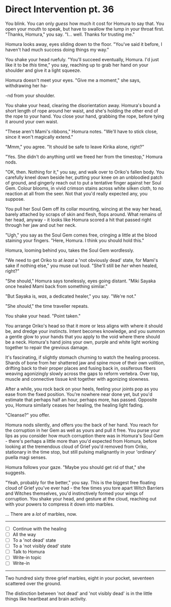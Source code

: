 # Direct Intervention pt. 36

You blink. You can only *guess* how much it cost for Homura to say that. You open your mouth to speak, but have to swallow the lump in your throat first. "Thanks, Homura," you say. "I... well. Thanks for trusting me."

Homura looks away, eyes sliding down to the floor. "You've said it before, I haven't had much success doing things my way."

You shake your head ruefuly. "You'll succeed eventually, Homura. I'd just like it to be *this* time," you say, reaching up to grab her hand on your shoulder and give it a light squeeze.

Homura doesn't meet your eyes. "Give me a moment," she says, withdrawing her ha-

-nd from your shoulder.

You shake your head, clearing the disorientation away. Homura's bound a short length of rope around her waist, and she's holding the other end of the rope to your hand. You close your hand, grabbing the rope, before tying it around your own waist.

"These aren't Mami's ribbons," Homura notes. "We'll have to stick close, since it won't magically extend."

"Mmm," you agree. "It should be safe to leave Kirika alone, right?"

"Yes. She didn't do anything until we freed her from the timestop," Homura nods.

"OK, then. Nothing for it," you say, and walk over to Oriko's fallen body. You carefully kneel down beside her, putting your knee on an unbloodied patch of ground, and gingerly reach out to put a tentative finger against her Soul Gem. Colour blooms, in vivid crimson stains across white silken cloth, to no reaction at all from the seer. Not that you'd really expected any, you suppose.

You pull her Soul Gem off its collar mounting, wincing at the way her head, barely attached by scraps of skin and flesh, flops around. What remains of her head, anyway - it looks like Homura scored a hit that passed right through her jaw and out her neck.

"Ugh," you say as the Soul Gem comes free, cringing a little at the blood staining your fingers. "Here, Homura. I think you should hold this."

Homura, looming behind you, takes the Soul Gem wordlessly.

"We need to get Oriko to at *least* a 'not obviously dead' state, for Mami's sake if nothing else," you muse out loud. "She'll still be *her* when healed, right?"

"She should," Homura says tonelessly, eyes going distant. "Miki Sayaka once healed Mami back from something similar."

"But Sayaka is, *was*, a dedicated healer," you say. "We're not."

"She *should*," the time traveller repeats.

You shake your head. "Point taken."

You arrange Oriko's head so that it more or less aligns with where it should be, and dredge your instincts. Intent becomes knowledge, and you summon a gentle glow to your hands that you apply to the void where there should be a neck. Homura's hand joins your own, purple and white light working together to repair the grevious damage.

It's fascinating, if slightly stomach churning to watch the healing process. Shards of bone from her shattered jaw and spine move of their own volition, drifting back to their proper places and fusing back in, ossiferous fibers weaving agonizingly slowly across the gaps to reform vertebra. Over top, muscle and connective tissue knit together with agonizing slowness.

After a while, you rock back on your heels, feeling your joints pop as you ease from the fixed position. You're nowhere near done yet, but you'd estimate that perhaps half an hour, perhaps more, has passed. Opposite you, Homura similarly ceases her healing, the healing light fading.

"Cleanse?" you offer.

Homura nods silently, and offers you the back of her hand. You reach for the corruption in her Gem as well as yours and pull it free. You purse your lips as you consider how much corruption there was in Homura's Soul Gem - there's perhaps a little more than you'd expected from Homura, before looking at the tremendous cloud of Grief you'd removed from Oriko, stationary in the time stop, but still pulsing malignantly in your 'ordinary' puella magi senses.

Homura follows your gaze. "Maybe you should get rid of that," she suggests.

"Yeah, probably for the better," you say. This is the biggest free floating cloud of Grief you've ever had - the few times you tore apart Witch Barriers and Witches themselves, you'd instinctively formed your wings of corruption. You shake your head, and gesture at the cloud, reaching out with your powers to compress it down into marbles.

... There are a *lot* of marbles, now.

---

- [ ] Continue with the healing
- [ ] All the way
- [ ] To a 'not dead' state
- [ ] To a 'not visibly dead' state
- [ ] Talk to Homura
- [ ] Write-in topic
- [ ] Write-in

---

Two hundred sixty three grief marbles, eight in your pocket, seventeen scattered over the ground.

The distinction between 'not dead' and 'not visibly dead' is in the little things like heartbeat and brain activity.
